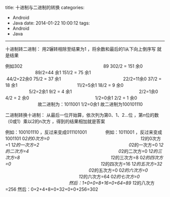title: 十进制与二进制的转换
categories:
  - Android
  - Java
date: 2014-01-22 10:00:12
tags:
  - Android
  - Java
---

十进制转二进制：
用2辗转相除至结果为1 ，将余数和最后的1从下向上倒序写 就是结果

例如302                                                                 89
302/2 = 151 余0                                         89/2=44 余1
151/2 = 75 余1                                              44/2=22余0
75/2 = 37 余1                                                  22/2=11余0
37/2 = 18 余1                                                11/2=5余1
18/2 = 9 余0                                                    5/2=2余1
9/2 = 4 余1                                                      2/2=1余0
4/2 = 2 余0                                                     1/2=0余1
2/2 = 1 余0                                                 故二进制为：1011001
1/2=0余1
故二进制为100101110

二进制转换十进制：
从最后一位开始算，依次列为第0、1、2...位 ，第n位的数（0或1）乘以2的n次方 ，得到的结果相加就是答案

例如：100101110 ，反过来变成011101001               例如：1011001 ，反过来变成1001101
0*2的0次方=0                                                                         1*2的0次方=1
1*2的一次方=2                                                                        0*2的一次方=0
1*2的二次方=4                                                                        0*2的二次方=0
1*2的三次方=8                                                                         1*2的三次方=8
0*2的四次方=0                                                                        1*2的四次方=16
1*2的五次方=32                                                                      0*2的五次方=0
0*2的六次方=0                                                                        1*2的六次方=64
0*2的七次方=0                                                                        然后：1+0+0+8+16+0+64=89
1*2的八次方=256
然后：0+2+4+8+0+32+0+0+256=302